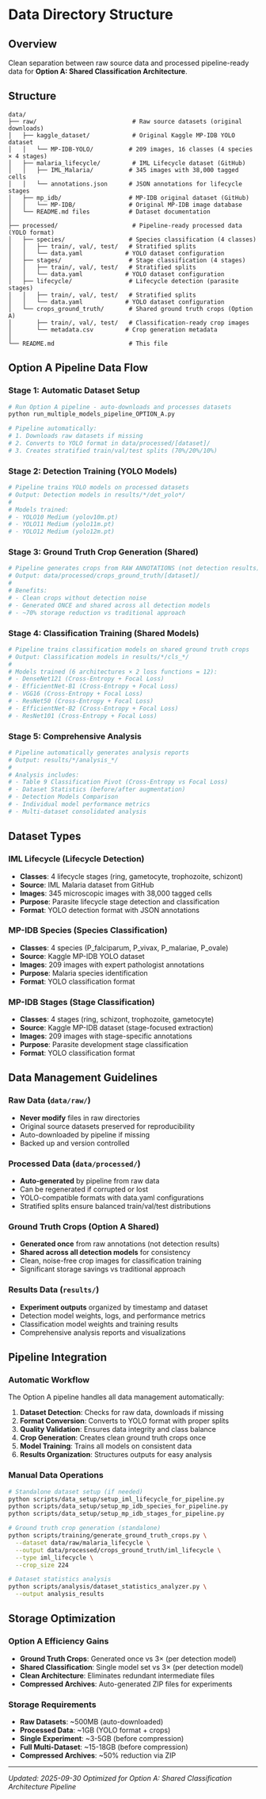 # Data Directory Structure

## Overview
Clean separation between raw source data and processed pipeline-ready data for **Option A: Shared Classification Architecture**.

## Structure

```
data/
├── raw/                           # Raw source datasets (original downloads)
│   ├── kaggle_dataset/            # Original Kaggle MP-IDB YOLO dataset
│   │   └── MP-IDB-YOLO/          # 209 images, 16 classes (4 species × 4 stages)
│   ├── malaria_lifecycle/         # IML Lifecycle dataset (GitHub)
│   │   ├── IML_Malaria/          # 345 images with 38,000 tagged cells
│   │   └── annotations.json      # JSON annotations for lifecycle stages
│   ├── mp_idb/                   # MP-IDB original dataset (GitHub)
│   │   └── MP-IDB/               # Original MP-IDB image database
│   └── README.md files           # Dataset documentation
│
├── processed/                     # Pipeline-ready processed data (YOLO format)
│   ├── species/                  # Species classification (4 classes)
│   │   ├── train/, val/, test/   # Stratified splits
│   │   └── data.yaml            # YOLO dataset configuration
│   ├── stages/                   # Stage classification (4 stages)
│   │   ├── train/, val/, test/   # Stratified splits
│   │   └── data.yaml            # YOLO dataset configuration
│   ├── lifecycle/                # Lifecycle detection (parasite stages)
│   │   ├── train/, val/, test/   # Stratified splits
│   │   └── data.yaml            # YOLO dataset configuration
│   └── crops_ground_truth/       # Shared ground truth crops (Option A)
│       ├── train/, val/, test/   # Classification-ready crop images
│       └── metadata.csv         # Crop generation metadata
│
└── README.md                     # This file
```

## Option A Pipeline Data Flow

### Stage 1: Automatic Dataset Setup
```bash
# Run Option A pipeline - auto-downloads and processes datasets
python run_multiple_models_pipeline_OPTION_A.py

# Pipeline automatically:
# 1. Downloads raw datasets if missing
# 2. Converts to YOLO format in data/processed/[dataset]/
# 3. Creates stratified train/val/test splits (70%/20%/10%)
```

### Stage 2: Detection Training (YOLO Models)
```bash
# Pipeline trains YOLO models on processed datasets
# Output: Detection models in results/*/det_yolo*/
#
# Models trained:
# - YOLO10 Medium (yolov10m.pt)
# - YOLO11 Medium (yolo11m.pt)
# - YOLO12 Medium (yolo12m.pt)
```

### Stage 3: Ground Truth Crop Generation (Shared)
```bash
# Pipeline generates crops from RAW ANNOTATIONS (not detection results)
# Output: data/processed/crops_ground_truth/[dataset]/
#
# Benefits:
# - Clean crops without detection noise
# - Generated ONCE and shared across all detection models
# - ~70% storage reduction vs traditional approach
```

### Stage 4: Classification Training (Shared Models)
```bash
# Pipeline trains classification models on shared ground truth crops
# Output: Classification models in results/*/cls_*/
#
# Models trained (6 architectures × 2 loss functions = 12):
# - DenseNet121 (Cross-Entropy + Focal Loss)
# - EfficientNet-B1 (Cross-Entropy + Focal Loss)
# - VGG16 (Cross-Entropy + Focal Loss)
# - ResNet50 (Cross-Entropy + Focal Loss)
# - EfficientNet-B2 (Cross-Entropy + Focal Loss)
# - ResNet101 (Cross-Entropy + Focal Loss)
```

### Stage 5: Comprehensive Analysis
```bash
# Pipeline automatically generates analysis reports
# Output: results/*/analysis_*/
#
# Analysis includes:
# - Table 9 Classification Pivot (Cross-Entropy vs Focal Loss)
# - Dataset Statistics (before/after augmentation)
# - Detection Models Comparison
# - Individual model performance metrics
# - Multi-dataset consolidated analysis
```

## Dataset Types

### IML Lifecycle (Lifecycle Detection)
- **Classes**: 4 lifecycle stages (ring, gametocyte, trophozoite, schizont)
- **Source**: IML Malaria dataset from GitHub
- **Images**: 345 microscopic images with 38,000 tagged cells
- **Purpose**: Parasite lifecycle stage detection and classification
- **Format**: YOLO detection format with JSON annotations

### MP-IDB Species (Species Classification)
- **Classes**: 4 species (P_falciparum, P_vivax, P_malariae, P_ovale)
- **Source**: Kaggle MP-IDB YOLO dataset
- **Images**: 209 images with expert pathologist annotations
- **Purpose**: Malaria species identification
- **Format**: YOLO classification format

### MP-IDB Stages (Stage Classification)
- **Classes**: 4 stages (ring, schizont, trophozoite, gametocyte)
- **Source**: Kaggle MP-IDB dataset (stage-focused extraction)
- **Images**: 209 images with stage-specific annotations
- **Purpose**: Parasite development stage classification
- **Format**: YOLO classification format

## Data Management Guidelines

### Raw Data (`data/raw/`)
- **Never modify** files in raw directories
- Original source datasets preserved for reproducibility
- Auto-downloaded by pipeline if missing
- Backed up and version controlled

### Processed Data (`data/processed/`)
- **Auto-generated** by pipeline from raw data
- Can be regenerated if corrupted or lost
- YOLO-compatible formats with data.yaml configurations
- Stratified splits ensure balanced train/val/test distributions

### Ground Truth Crops (Option A Shared)
- **Generated once** from raw annotations (not detection results)
- **Shared across all detection models** for consistency
- Clean, noise-free crop images for classification training
- Significant storage savings vs traditional approach

### Results Data (`results/`)
- **Experiment outputs** organized by timestamp and dataset
- Detection model weights, logs, and performance metrics
- Classification model weights and training results
- Comprehensive analysis reports and visualizations

## Pipeline Integration

### Automatic Workflow
The Option A pipeline handles all data management automatically:

1. **Dataset Detection**: Checks for raw data, downloads if missing
2. **Format Conversion**: Converts to YOLO format with proper splits
3. **Quality Validation**: Ensures data integrity and class balance
4. **Crop Generation**: Creates clean ground truth crops once
5. **Model Training**: Trains all models on consistent data
6. **Results Organization**: Structures outputs for easy analysis

### Manual Data Operations
```bash
# Standalone dataset setup (if needed)
python scripts/data_setup/setup_iml_lifecycle_for_pipeline.py
python scripts/data_setup/setup_mp_idb_species_for_pipeline.py
python scripts/data_setup/setup_mp_idb_stages_for_pipeline.py

# Ground truth crop generation (standalone)
python scripts/training/generate_ground_truth_crops.py \
  --dataset data/raw/malaria_lifecycle \
  --output data/processed/crops_ground_truth/iml_lifecycle \
  --type iml_lifecycle \
  --crop_size 224

# Dataset statistics analysis
python scripts/analysis/dataset_statistics_analyzer.py \
  --output analysis_results
```

## Storage Optimization

### Option A Efficiency Gains
- **Ground Truth Crops**: Generated once vs 3× (per detection model)
- **Shared Classification**: Single model set vs 3× (per detection model)
- **Clean Architecture**: Eliminates redundant intermediate files
- **Compressed Archives**: Auto-generated ZIP files for experiments

### Storage Requirements
- **Raw Datasets**: ~500MB (auto-downloaded)
- **Processed Data**: ~1GB (YOLO format + crops)
- **Single Experiment**: ~3-5GB (before compression)
- **Full Multi-Dataset**: ~15-18GB (before compression)
- **Compressed Archives**: ~50% reduction via ZIP

---
*Updated: 2025-09-30*
*Optimized for Option A: Shared Classification Architecture Pipeline*